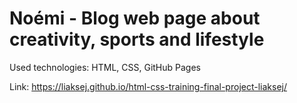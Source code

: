 # Noémi - Blog web page about creativity, sports and lifestyle

Used technologies: HTML, CSS, GitHub Pages

Link: https://liaksej.github.io/html-css-training-final-project-liaksej/
